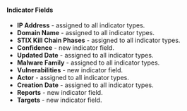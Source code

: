 
#### Indicator Fields
- **IP Address** - assigned to all indicator types.
- **Domain Name** - assigned to all indicator types.
- **STIX Kill Chain Phases** - assigned to all indicator types.
- **Confidence** - new indicator field.
- **Updated Date** - assigned to all indicator types.
- **Malware Family** - assigned to all indicator types.
- **Vulnerabilities** - new indicator field.
- **Actor** - assigned to all indicator types.
- **Creation Date** - assigned to all indicator types.
- **Reports** - new indicator field.
- **Targets** - new indicator field.
